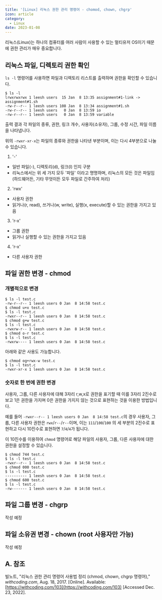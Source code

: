 ```yaml
---
title: '[Linux] 리눅스 권한 관리 명령어 - chomod, chown, chgrp'
icon: article
category:
  - Linux
date: 2023-01-08
---
```


리눅스(Linux)는 하나의 컴퓨터를 여러 사람이 사용할 수 있는 멀티유저 OS이기 때문에 권한 관리가 매우 중요합니다.

## 리눅스 파일, 디렉토리 권한 확인
`ls -l` 명령어를 사용하면 파일과 디렉토리 리스트를 출력하며 권한을 확인할 수 있습니다.

```:no-line-numbers
$ ls -l
lrwxrwxrwx 1 leesh users  15 Jan  8 13:35 assignment#1-link -> assignment#1.sh
-rw-r--r-- 1 leesh users 108 Jan  8 13:34 assignment#1.sh
-rw-r--r-- 1 leesh users   0 Jan  8 13:59 io
-rw-r--r-- 1 leesh users   0 Jan  8 13:59 variable
```

출력 결과 각 파일의 종류, 권한, 링크 개수, 사용자(소유자), 그룹, 수정 시간, 파일 이름을 나타냅니다.

위의 `-rwxr-xr-x`는 파일의 종류와 권한을 나타낸 부분이며, 이는 다시 4부분으로 나눌 수 있습니다.

1. '-'
  - 일반 파일(-), 디렉토리(d), 링크(l) 인지 구분
  - 리눅스에서는 위 세 가지 모두 '파일' 이라고 명명하며, 리눅스의 모든 것은 파일임(하드웨어든, 기타 무엇이든 모두 파일로 간주하여 처리)
2. 'rwx'
  - 사용자 권한
  - 읽거나(r, read), 쓰거나(w, write), 실행(x, execute)할 수 있는 권한을 가지고 있음
3. 'r-x'
  - 그룹 권한
  - 읽거나 실행할 수 있는 권한을 가지고 있음
4. 'r-x'
  - 다른 사용자 권한

## 파일 권한 변경 - chmod
### 개별적으로 변경
```:no-line-numbers
$ ls -l test.c
-rw-r--r-- 1 leesh users 0 Jan  8 14:58 test.c
$ chmod u+x test.c
$ ls -l test.c
-rwxr--r-- 1 leesh users 0 Jan  8 14:58 test.c
$ chmod g+w test.c
$ ls -l test.c
-rwxrw-r-- 1 leesh users 0 Jan  8 14:58 test.c
$ chmod o-r test.c
$ ls -l test.c
-rwxrw---- 1 leesh users 0 Jan  8 14:58 test.c
```

아래와 같은 사용도 가능합니다.

```:no-line-numbers
$ chmod og+rwx-w test.c
$ ls -l test.c
-rwxr-xr-x 1 leesh users 0 Jan  8 14:58 test.c
```

### 숫자로 한 번에 권한 변경
사용자, 그룹, 다른 사용자에 대해 3자리 r,w,x로 권한을 표기할 때 이를 3자리 2진수로 보고 1은 권한을 가지며 0은 권한을 가지지 않는 것으로 표현하는 것을 이용한 방법입니다.

예를 들어 `-rwxr--r-- 1 leesh users 0 Jan  8 14:58 test.c`의 경우 사용자, 그룹, 다른 사용자 권한은 `rwx`/`r--`/`r--`이며, 이는 `111`/`100`/`100` 의 세 부분의 2진수로 표현하고 다시 10진수로 표현하면 `7`/`4`/`4`가 됩니다.

이 10진수를 이용하여 `chmod` 명령어로 해당 파일의 사용자, 그룹, 다른 사용자에 대한 권한을 설정할 수 있습니다.

```:no-line-numbers
$ chmod 744 test.c
$ ls -l test.c
-rwxr--r-- 1 leesh users 0 Jan  8 14:58 test.c
$ chmod 000 test.c
$ ls -l test.c
---------- 1 leesh users 0 Jan  8 14:58 test.c
$ chmod 600 test.c
$ ls -l test.c
-rw------- 1 leesh users 0 Jan  8 14:58 test.c
```

## 파일 그룹 변경 - chgrp
작성 예정

## 파일 소유권 변경 - chown (root 사용자만 가능)
작성 예정

## A. 참조
빌노트, "리눅스 권한 관리 명령어 사용법 정리 (chmod, chown, chgrp 명령어)," *withcoding.com*, Aug. 18, 2017. [Online]. Available: [https://withcoding.com/103](https://withcoding.com/103) [Accessed Dec. 23, 2022].
